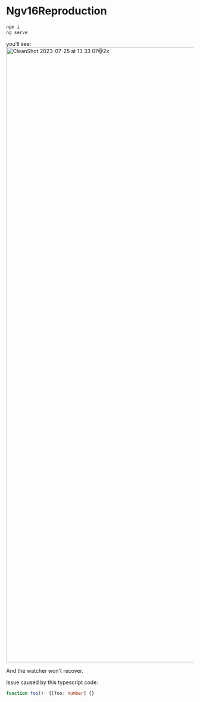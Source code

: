 # Ngv16Reproduction

```sh
npm i
ng serve
```

you'll see:
<img width="1649" alt="CleanShot 2023-07-25 at 13 33 07@2x" src="https://github.com/sod/ng16-issue-throwing-syntax/assets/905328/73276ba9-edb8-421b-b48f-1ffc05e1bf4d">

And the watcher won't recover.

Issue caused by this typescript code:

```ts
function foo(): {[foo: number] {}
```
